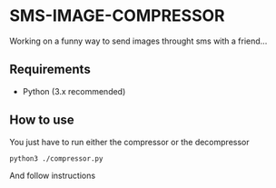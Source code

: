 # SMS-IMAGE-COMPRESSOR

Working on a funny way to send images throught sms with a friend...


## Requirements

- Python (3.x recommended)


## How to use

You just have to run either the compressor or the decompressor
```
python3 ./compressor.py
```

And follow instructions
